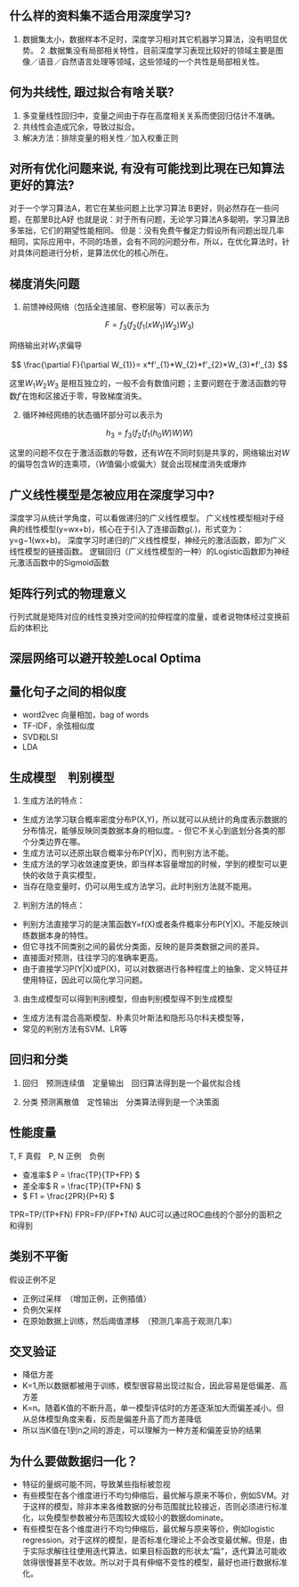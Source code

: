 ## 什么样的资料集不适合用深度学习?

1. 数据集太小，数据样本不足时，深度学习相对其它机器学习算法，没有明显优势。
2 .数据集没有局部相关特性，目前深度学习表现比较好的领域主要是图像／语音／自然语言处理等领域，这些领域的一个共性是局部相关性。

## 何为共线性, 跟过拟合有啥关联?

1. 多变量线性回归中，变量之间由于存在高度相关关系而使回归估计不准确。
2. 共线性会造成冗余，导致过拟合。
3. 解决方法：排除变量的相关性／加入权重正则

## 对所有优化问题来说, 有没有可能找到比現在已知算法更好的算法?

对于一个学习算法A，若它在某些问题上比学习算法 B更好，则必然存在一些问题，在那里B比A好
也就是说：对于所有问题，无论学习算法A多聪明，学习算法B多笨拙，它们的期望性能相同。
但是：没有免费午餐定力假设所有问题出现几率相同，实际应用中，不同的场景，会有不同的问题分布，所以，在优化算法时，针对具体问题进行分析，是算法优化的核心所在。

## 梯度消失问题

1. 前馈神经网络（包括全连接层、卷积层等）可以表示为 

$$F = f_{3} (f_{2} (f_{1} (xW_{1})W_{2})W_{3})$$

网络输出对$W_{1}$求偏导

$$ \frac{\partial F}{\partial W_{1}}= x*f'_{1}*W_{2}*f'_{2}*W_{3}*f'_{3} $$

这里$W_{1}W_{2}W_{3}$ 是相互独立的，一般不会有数值问题；主要问题在于激活函数的导数$f'$在饱和区接近于零，导致梯度消失。

2. 循环神经网络的状态循环部分可以表示为

$$ h_{3}=f_{3} (f_{2} (f_{1} (h_{0}W)W)W) $$

这里的问题不仅在于激活函数的导数，还有$W$在不同时刻是共享的，网络输出对$W$的偏导包含$W$的连乘项，（$W$值偏小或偏大）就会出现梯度消失或爆炸

## 广义线性模型是怎被应用在深度学习中?

深度学习从统计学角度，可以看做递归的广义线性模型。
广义线性模型相对于经典的线性模型(y=wx+b)，核心在于引入了连接函数g(.)，形式变为：y=g−1(wx+b)。
深度学习时递归的广义线性模型，神经元的激活函数，即为广义线性模型的链接函数。
逻辑回归（广义线性模型的一种）的Logistic函数即为神经元激活函数中的Sigmoid函数


## 矩阵行列式的物理意义

行列式就是矩阵对应的线性变换对空间的拉伸程度的度量，或者说物体经过变换前后的体积比

## 深层网络可以避开较差Local Optima


## 量化句子之间的相似度

- word2vec 向量相加，bag of words
- TF-IDF，余弦相似度
- SVD和LSI
- LDA

## 生成模型　判别模型

1. 生成方法的特点：
- 生成方法学习联合概率密度分布P(X,Y)，所以就可以从统计的角度表示数据的分布情况，能够反映同类数据本身的相似度。- 但它不关心到底划分各类的那个分类边界在哪。
- 生成方法可以还原出联合概率分布P(Y|X)，而判别方法不能。
- 生成方法的学习收敛速度更快，即当样本容量增加的时候，学到的模型可以更快的收敛于真实模型，
- 当存在隐变量时，仍可以用生成方法学习。此时判别方法就不能用。

2. 判别方法的特点：
- 判别方法直接学习的是决策函数Y=f(X)或者条件概率分布P(Y|X)。不能反映训练数据本身的特性。
- 但它寻找不同类别之间的最优分类面，反映的是异类数据之间的差异。
- 直接面对预测，往往学习的准确率更高。
- 由于直接学习P(Y|X)或P(X)，可以对数据进行各种程度上的抽象、定义特征并使用特征，因此可以简化学习问题。

3. 由生成模型可以得到判别模型，但由判别模型得不到生成模型

- 生成方法有混合高斯模型、朴素贝叶斯法和隐形马尔科夫模型等，
- 常见的判别方法有SVM、LR等

## 回归和分类

1. 回归　预测连续值　定量输出　回归算法得到是一个最优拟合线

2. 分类 预测离散值　定性输出　分类算法得到是一个决策面


## 性能度量

T, F 真假　P, N 正例　负例
- 查准率$ P = \frac{TP}{TP+FP} $
- 差全率$ R = \frac{TP}{TP+FN} $
- $ F1 = \frac{2PR}{P+R} $

TPR=TP/(TP+FN)
FPR=FP/(FP+TN)
AUC可以通过ROC曲线的个部分的面积之和得到

## 类别不平衡

假设正例不足
- 正例过采样　（增加正例，正例插值）
- 负例欠采样
- 在原始数据上训练，然后阈值漂移　（预测几率高于观测几率）

## 交叉验证

- 降低方差
- K=1,所以数据都被用于训练，模型很容易出现过拟合，因此容易是低偏差、高方差
- K=n。随着K值的不断升高，单一模型评估时的方差逐渐加大而偏差减小。但从总体模型角度来看，反而是偏差升高了而方差降低
- 所以当K值在1到n之间的游走，可以理解为一种方差和偏差妥协的结果

## 为什么要做数据归一化？

- 特征的量纲可能不同，导致某些指标被忽视
- 有些模型在各个维度进行不均匀伸缩后，最优解与原来不等价，例如SVM。对于这样的模型，除非本来各维数据的分布范围就比较接近，否则必须进行标准化，以免模型参数被分布范围较大或较小的数据dominate。
- 有些模型在各个维度进行不均匀伸缩后，最优解与原来等价，例如logistic regression。对于这样的模型，是否标准化理论上不会改变最优解。但是，由于实际求解往往使用迭代算法，如果目标函数的形状太“扁”，迭代算法可能收敛得很慢甚至不收敛。所以对于具有伸缩不变性的模型，最好也进行数据标准化。
